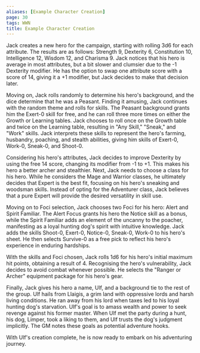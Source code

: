 ```yaml
---
aliases: [Example Character Creation]
page: 30
tags: WWN
title: Example Character Creation
---
```

Jack creates a new hero for the campaign, starting with rolling 3d6 for each attribute. The results are as follows: Strength 9, Dexterity 6, Constitution 10, Intelligence 12, Wisdom 12, and Charisma 9. Jack notices that his hero is average in most attributes, but a bit slower and clumsier due to the -1 Dexterity modifier. He has the option to swap one attribute score with a score of 14, giving it a +1 modifier, but Jack decides to make that decision later.

Moving on, Jack rolls randomly to determine his hero's background, and the dice determine that he was a Peasant. Finding it amusing, Jack continues with the random theme and rolls for skills. The Peasant background grants him the Exert-0 skill for free, and he can roll three more times on either the Growth or Learning tables. Jack chooses to roll once on the Growth table and twice on the Learning table, resulting in "Any Skill," "Sneak," and "Work" skills. Jack interprets these skills to represent the hero's farming, husbandry, poaching, and stealth abilities, giving him skills of Exert-0, Work-0, Sneak-0, and Shoot-0.

Considering his hero's attributes, Jack decides to improve Dexterity by using the free 14 score, changing its modifier from -1 to +1. This makes his hero a better archer and stealthier. Next, Jack needs to choose a class for his hero. While he considers the Mage and Warrior classes, he ultimately decides that Expert is the best fit, focusing on his hero's sneaking and woodsman skills. Instead of opting for the Adventurer class, Jack believes that a pure Expert will provide the desired versatility in skill use.

Moving on to Foci selection, Jack chooses two Foci for his hero: Alert and Spirit Familiar. The Alert Focus grants his hero the Notice skill as a bonus, while the Spirit Familiar adds an element of the uncanny to the poacher, manifesting as a loyal hunting dog's spirit with intuitive knowledge. Jack adds the skills Shoot-0, Exert-0, Notice-0, Sneak-0, Work-0 to his hero's sheet. He then selects Survive-0 as a free pick to reflect his hero's experience in enduring hardships.

With the skills and Foci chosen, Jack rolls 1d6 for his hero's initial maximum hit points, obtaining a result of 4. Recognising the hero's vulnerability, Jack decides to avoid combat whenever possible. He selects the "Ranger or Archer" equipment package for his hero's gear.

Finally, Jack gives his hero a name, Ulf, and a background tie to the rest of the group. Ulf hails from Llaigis, a grim land with oppressive lords and harsh living conditions. He ran away from his lord when taxes led to his loyal hunting dog's starvation. Ulf's goal is to amass wealth and power to seek revenge against his former master. When Ulf met the party during a hunt, his dog, Limper, took a liking to them, and Ulf trusts the dog's judgment implicitly. The GM notes these goals as potential adventure hooks.

With Ulf's creation complete, he is now ready to embark on his adventuring journey.